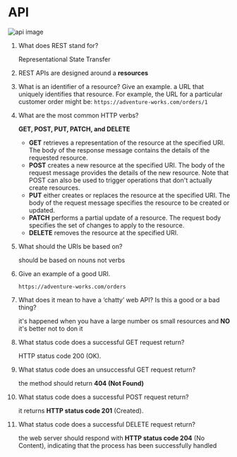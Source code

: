 # API

![api image](https://sdk.finance/wp-content/uploads/2018/11/api-in-business.png)

1. What does REST stand for?

   Representational State Transfer

2. REST APIs are designed around a **resources**

3. What is an identifier of a resource? Give an example.
   a URL that uniquely identifies that resource. For example, the URL for a particular customer order might be:
   `https://adventure-works.com/orders/1`

4. What are the most common HTTP verbs?

   **GET, POST, PUT, PATCH, and DELETE**

   - **GET** retrieves a representation of the resource at the specified URI. The body of the response message contains the details of the requested resource.
   - **POST** creates a new resource at the specified URI. The body of the request message provides the details of the new resource. Note that POST can also be used to trigger operations that don't actually create resources.
   - **PUT** either creates or replaces the resource at the specified URI. The body of the request message specifies the resource to be created or updated.
   - **PATCH** performs a partial update of a resource. The request body specifies the set of changes to apply to the resource.
   - **DELETE** removes the resource at the specified URI.

5. What should the URIs be based on?

   should be based on nouns not verbs

6. Give an example of a good URI.

   `https://adventure-works.com/orders`

7. What does it mean to have a ‘chatty’ web API? Is this a good or a bad thing?

   it's happened when you have a large number os small resources and **NO** it's better not to don it

8. What status code does a successful GET request return?

   HTTP status code 200 (OK).

9. What status code does an unsuccessful GET request return?

   the method should return **404 (Not Found)**

10. What status code does a successful POST request return?

    it returns **HTTP status code 201** (Created).

11. What status code does a successful DELETE request return?

    the web server should respond with **HTTP status code 204** (No Content), indicating that the process has been successfully handled
